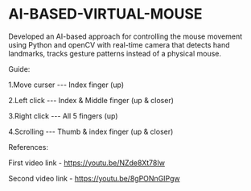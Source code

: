 # AI-BASED-VIRTUAL-MOUSE

Developed an AI-based approach for controlling the mouse movement using Python and openCV with real-time camera that detects hand landmarks, tracks gesture patterns instead of a physical mouse.

Guide:

1.Move curser ---  Index finger (up)

2.Left click  ---  Index & Middle finger (up & closer)

3.Right click ---  All 5 fingers (up)

4.Scrolling   ---  Thumb & index finger (up & closer)


References:

First video link - 
https://youtu.be/NZde8Xt78Iw

Second video link - 
https://youtu.be/8gPONnGIPgw
